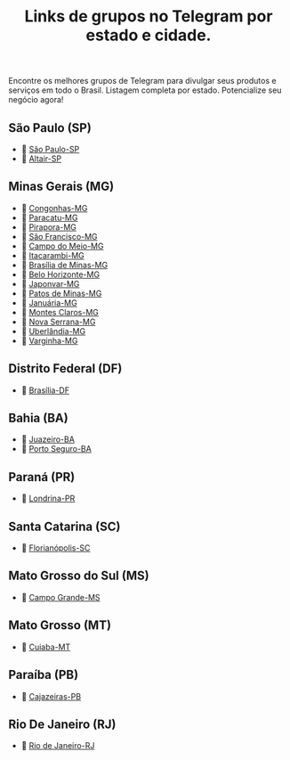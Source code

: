 <header>
    <h1>Links de grupos no Telegram por estado e cidade.</h1>
</header>
<p>Encontre os melhores grupos de Telegram para divulgar seus produtos e serviços em todo o Brasil. Listagem completa por estado. Potencialize seu negócio agora!</p>

<section>
  <h2>São Paulo (SP)</h2>
  <ul>
    <li>🔗 <a href="https://t.me/saopaulospbrise" target="_blank">São Paulo-SP</a></li>
    <li>🔗 <a href="https://t.me/altairspbrise" target="_blank">Altair-SP</a></li>
  </ul>
</section>

<section>
  <h2>Minas Gerais (MG)</h2>
  <ul>
    <li>🔗 <a href="https://t.me/congonhasmgbrise" target="_blank">Congonhas-MG</a></li>
    <li>🔗 <a href="https://t.me/paracatumgbrise" target="_blank">Paracatu-MG</a></li>
    <li>🔗 <a href="https://t.me/piraporamgbrise" target="_blank">Pirapora-MG</a></li>
    <li>🔗 <a href="https://t.me/saofranciscomgbrise" target="_blank">São Francisco-MG</a></li>
    <li>🔗 <a href="https://t.me/campodomeiomgbrise" target="_blank">Campo do Meio-MG</a></li>
    <li>🔗 <a href="https://t.me/itacarambimgbrise" target="_blank">Itacarambi-MG</a></li>
    <li>🔗 <a href="https://t.me/brasiliademinasmgbrise" target="_blank">Brasília de Minas-MG</a></li>
    <li>🔗 <a href="https://t.me/belohorizontemgbrise" target="_blank">Belo Horizonte-MG</a></li>
    <li>🔗 <a href="https://t.me/japonvarmgbrise" target="_blank">Japonvar-MG</a></li>
    <li>🔗 <a href="https://t.me/patosdeminasmgbrise" target="_blank">Patos de Minas-MG</a></li>
    <li>🔗 <a href="https://t.me/januariamgbrise" target="_blank">Januária-MG</a></li>
    <li>🔗 <a href="https://t.me/montesclarosmgbrise" target="_blank">Montes Claros-MG</a></li>
    <li>🔗 <a href="https://t.me/novaserranamgbrise" target="_blank">Nova Serrana-MG</a></li>
    <li>🔗 <a href="https://t.me/t.me/uberlandiamgbrise" target="_blank">Uberlândia-MG</a></li>
    <li>🔗 <a href="https://t.me/t.me/varginhamgbrise" target="_blank">Varginha-MG</a></li>
  </ul>
</section>

<section>
  <h2>Distrito Federal (DF)</h2>
  <ul>
    <li>🔗 <a href="https://t.me/brasiliadfbrise" target="_blank">Brasília-DF</a></li>
  </ul>
</section>

<section>
  <h2>Bahia (BA)</h2>
  <ul>
    <li>🔗 <a href="https://t.me/juazeirobabrise" target="_blank">Juazeiro-BA</a></li>
    <li>🔗 <a href="https://t.me/portosegurobabrise" target="_blank">Porto Seguro-BA</a></li>
  </ul>
</section>

<section>
  <h2>Paraná (PR)</h2>
  <ul>
    <li>🔗 <a href="https://t.me/flondrinaprbrise" target="_blank">Londrina-PR</a></li>
  </ul>
</section>

<section>
  <h2>Santa Catarina (SC)</h2>
  <ul>
    <li>🔗 <a href="https://t.me/florianopolisscbrise" target="_blank">Florianópolis-SC</a></li>
  </ul>
</section>

<section>
  <h2>Mato Grosso do Sul (MS)</h2>
  <ul>
    <li>🔗 <a href="https://t.me/campograndemsbrise" target="_blank">Campo Grande-MS</a></li>
  </ul>
</section>

<section>
  <h2>Mato Grosso (MT)</h2>
  <ul>
    <li>🔗 <a href="https://t.me/cuiabamtbrise" target="_blank">Cuiaba-MT</a></li>
  </ul>
</section>

<section>
  <h2>Paraíba (PB)</h2>
  <ul>
    <li>🔗 <a href="https://t.me/cajazeiraspbbrise" target="_blank">Cajazeiras-PB</a></li>
  </ul>
</section>

<section>
  <h2>Rio De Janeiro (RJ)</h2>
  <ul>
    <li>🔗 <a href="https://t.me/riodejaneirorjbrise" target="_blank">Rio de Janeiro-RJ</a></li>
  </ul>
</section>